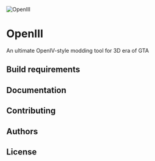 ![OpenIII](https://i.ibb.co/BTPnmvK/Open-III-Logo.png)

# OpenIII
An ultimate OpenIV-style modding tool for 3D era of GTA

## Build requirements

## Documentation

## Contributing

## Authors

## License
